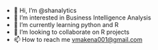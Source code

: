 - 👋 Hi, I’m @shanalytics
- 👀 I’m interested in Business Intelligence Analysis 
- 🌱 I’m currently learning python and R
- 💞️ I’m looking to collaborate on R projects 
- 📫 How to reach me vmakena001@gmail.com 

<!---
shanalytics/shanalytics is a ✨ special ✨ repository because its `README.md` (this file) appears on your GitHub profile.
You can click the Preview link to take a look at your changes.
--->
